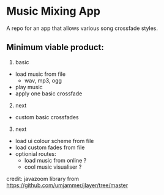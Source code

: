 # Music Mixing App
A repo for an app that allows various song crossfade styles.

## Minimum viable product:
1. basic
 - load music from file
   - wav, mp3, ogg
 - play music
 - apply one basic crossfade
 
2. next
 - custom basic crossfades

3. next
 - load ui colour scheme from file
 - load custom fades from file
 - optionial routes:
   - load music from online ?
   - cool music visualiser ?


credit:
javazoom library from https://github.com/umjammer/jlayer/tree/master

